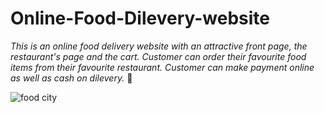 # Online-Food-Dilevery-website

*This is an online food delivery website with an attractive front page, the restaurant's page and the cart. Customer can order their favourite 
food items from their favourite restaurant. Customer can make payment online as well as cash on dilevery.* 🍕

![food city](https://user-images.githubusercontent.com/83875977/123433924-93e09f80-d5e9-11eb-9dfe-a7462a497790.JPG)
